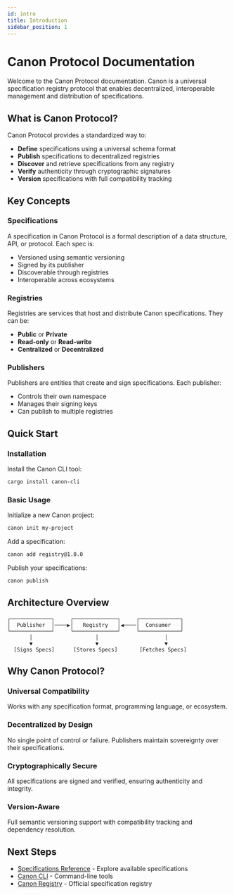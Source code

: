 ```yaml
---
id: intro
title: Introduction
sidebar_position: 1
---
```


# Canon Protocol Documentation

Welcome to the Canon Protocol documentation. Canon is a universal specification registry protocol that enables decentralized, interoperable management and distribution of specifications.

## What is Canon Protocol?

Canon Protocol provides a standardized way to:

- **Define** specifications using a universal schema format
- **Publish** specifications to decentralized registries
- **Discover** and retrieve specifications from any registry
- **Verify** authenticity through cryptographic signatures
- **Version** specifications with full compatibility tracking

## Key Concepts

### Specifications
A specification in Canon Protocol is a formal description of a data structure, API, or protocol. Each spec is:
- Versioned using semantic versioning
- Signed by its publisher
- Discoverable through registries
- Interoperable across ecosystems

### Registries
Registries are services that host and distribute Canon specifications. They can be:
- **Public** or **Private**
- **Read-only** or **Read-write**
- **Centralized** or **Decentralized**

### Publishers
Publishers are entities that create and sign specifications. Each publisher:
- Controls their own namespace
- Manages their signing keys
- Can publish to multiple registries

## Quick Start

### Installation

Install the Canon CLI tool:

```bash
cargo install canon-cli
```

### Basic Usage

Initialize a new Canon project:

```bash
canon init my-project
```

Add a specification:

```bash
canon add registry@1.0.0
```

Publish your specifications:

```bash
canon publish
```

## Architecture Overview

```
┌─────────────┐     ┌──────────────┐     ┌─────────────┐
│  Publisher  │────▶│   Registry   │◀────│  Consumer   │
└─────────────┘     └──────────────┘     └─────────────┘
       │                    │                     │
       ▼                    ▼                     ▼
  [Signs Specs]      [Stores Specs]       [Fetches Specs]
```

## Why Canon Protocol?

### Universal Compatibility
Works with any specification format, programming language, or ecosystem.

### Decentralized by Design
No single point of control or failure. Publishers maintain sovereignty over their specifications.

### Cryptographically Secure
All specifications are signed and verified, ensuring authenticity and integrity.

### Version-Aware
Full semantic versioning support with compatibility tracking and dependency resolution.

## Next Steps

- [Specifications Reference](specifications/) - Explore available specifications
- [Canon CLI](https://github.com/canon-protocol/canon-cli) - Command-line tools
- [Canon Registry](https://github.com/canon-protocol/canon) - Official specification registry